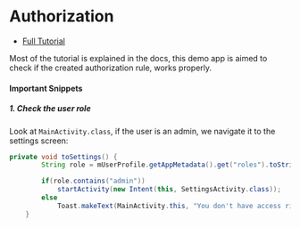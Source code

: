 # Authorization 

- [Full Tutorial](https://auth0.com/docs/quickstart/native/android/07-authorization)

Most of the tutorial is explained in the docs, this demo app is aimed to check if the created authorization rule, works properly.

#### Important Snippets

##### 1. Check the user role

Look at `MainActivity.class`, if the user is an admin, we navigate it to the settings screen:

```java
private void toSettings() {
        String role = mUserProfile.getAppMetadata().get("roles").toString();

        if(role.contains("admin"))
            startActivity(new Intent(this, SettingsActivity.class));
        else
            Toast.makeText(MainActivity.this, "You don't have access rights to visit this page", Toast.LENGTH_SHORT).show();
    }
```
